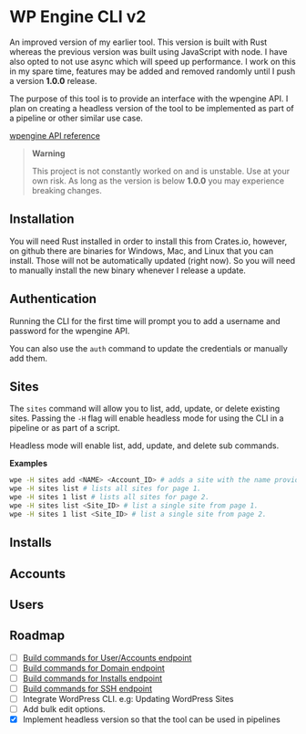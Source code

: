 # WP Engine CLI v2

An improved version of my earlier tool. This version is built with Rust whereas the previous version was built using JavaScript with node.
I have also opted to not use async which will speed up performance. I work on this in my spare time, features may be added and removed randomly until
I push a version **1.0.0** release.

The purpose of this tool is to provide an interface with the wpengine API. I plan on creating a headless
version of the tool to be implemented as part of a pipeline or other similar use case.

[wpengine API reference](https://wpengineapi.com/reference)

> **Warning**
>
> This project is not constantly worked on and is unstable. Use at your own risk. As long as the version is below **1.0.0** you may experience breaking changes.

## Installation

You will need Rust installed in order to install this from Crates.io, however, on github there are binaries for Windows, Mac, and Linux that you can install.
Those will not be automatically updated (right now). So you will need to manually install the new binary whenever I release a update.

## Authentication

Running the CLI for the first time will prompt you to add a username and password for the wpengine API.

You can also use the `auth` command to update the credentials or manually add them.

## Sites

The `sites` command will allow you to list, add, update, or delete existing sites. Passing the 
`-H` flag will enable headless mode for using the CLI in a pipeline or as part of a script.

Headless mode will enable list, add, update, and delete sub commands. 

**Examples**

```bash
wpe -H sites add <NAME> <Account_ID> # adds a site with the name provided.
wpe -H sites list # lists all sites for page 1.
wpe -H sites 1 list # lists all sites for page 2.
wpe -H sites list <Site_ID> # list a single site from page 1.
wpe -H sites 1 list <Site_ID> # list a single site from page 2.
```


## Installs

## Accounts

## Users

## Roadmap

- [ ] [Build commands for User/Accounts endpoint](https://github.com/thesandybridge/wpengine_cli_v2/issues/5)
- [ ] [Build commands for Domain endpoint](https://github.com/thesandybridge/wpengine_cli_v2/issues/8)
- [ ] [Build commands for Installs endpoint](https://github.com/thesandybridge/wpengine_cli_v2/issues/4)
- [ ] [Build commands for SSH endpoint](https://github.com/thesandybridge/wpengine_cli_v2/issues/6)
- [ ] Integrate WordPress CLI. e.g: Updating WordPress Sites
- [ ] Add bulk edit options.
- [x] Implement headless version so that the tool can be used in pipelines
